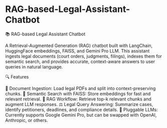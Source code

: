 # RAG-based-Legal-Assistant-Chatbot

📚 RAG-based Legal Assistant Chatbot

A Retrieval-Augmented Generation (RAG) chatbot built with LangChain, HuggingFace embeddings, FAISS, and Gemini Pro LLM.
This assistant ingests legal documents (court orders, judgments, filings), indexes them for semantic search, and provides accurate, context-aware answers to user queries in natural language.

🔍 Features

📄 Document Ingestion: Load legal PDFs and split into context-preserving chunks.
🧠 Semantic Search with FAISS: Store embeddings for fast and relevant retrieval.
🤖 RAG Workflow: Retrieve top-k relevant chunks and augment LLM responses.
⚖️ Legal Query Answering: Summarize cases, identify petitioners, deadlines, and compliance details.
🔑 Pluggable LLMs: Currently supports Google Gemini Pro, but can be swapped with OpenAI, Anthropic, or others.
